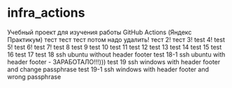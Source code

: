 # infra_actions
Учебный проект для изучения работы GitHub Actions (Яндекс Практикум)
тест тест тест потом надо удалить! тест 2!
тест 3!
test 4!
test 5!
test 6!
test 7!
test 8
test 9
test 10
test 11
test 12
test 13
test 14
test 15
test 16
test 17
test 18 ssh ubuntu without header footer
test 18-1 ssh ubuntu with header footer - ЗАРАБОТАЛО!!!)))
test 19 ssh windows with header footer and change passphrase
test 19-1 ssh windows with header footer and wrong passphrase

